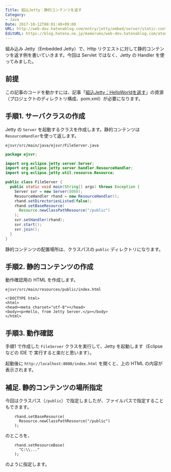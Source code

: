 ```yaml
---
Title: 組込Jetty：静的コンテンツを返す
Category:
- Java
Date: 2017-10-12T08:01:40+09:00
URL: http://web-dev.hatenablog.com/entry/jetty/embed/server/static-contents
EditURL: https://blog.hatena.ne.jp/mamorums/web-dev.hatenablog.com/atom/entry/8599973812279164171
---
```


組み込み Jetty（Embedded Jetty）で、Http リクエストに対して静的コンテンツを返す例を書いていきます。今回は Servlet ではなく、Jetty の Handler を使ってみました。


## 前提
この記事のコードを動かすには、記事「[組込Jetty：HelloWorldを返す](/entry/jetty/embed/server/hello-world)」の資源（プロジェクトのディレクトリ構成、pom.xml）が必要になります。


## 手順1. サーバクラスの作成
Jetty の `Server` を起動するクラスを作成します。静的コンテンツは `ResourceHandler`を使って返します。

`ejsvr/src/main/java/ejsvr/FileServer.java`

```java
package ejsvr;

import org.eclipse.jetty.server.Server;
import org.eclipse.jetty.server.handler.ResourceHandler;
import org.eclipse.jetty.util.resource.Resource;

public class FileServer {
  public static void main(String[] args) throws Exception {
    Server svr = new Server(8080);
    ResourceHandler rhand = new ResourceHandler();
    rhand.setDirectoriesListed(false);
    rhand.setBaseResource(
      Resource.newClassPathResource("/public")
    );
    svr.setHandler(rhand);
    svr.start();
    svr.join();
  }
}
```

静的コンテンツの配置場所は、クラスパスの `public` ディレクトリになります。


## 手順2. 静的コンテンツの作成
動作確認用の HTML を作成します。

`ejsvr/src/main/resources/public/index.html`

```
<!DOCTYPE html>
<html>
<head><meta charset="utf-8"></head>
<body><p>Hello, from Jetty Server.</p></body>
</html>
```


## 手順3. 動作確認
手順1 で作成した `FileServer` クラスを実行して、Jetty を起動します（Eclipse などの IDE で 実行すると楽だと思います）。

起動後に `http://localhost:8080/index.html` を開くと、上の HTML の内容が表示されます。


## 補足. 静的コンテンツの場所指定
今回はクラスパス（`/public`）で指定しましたが、ファイルパスで指定することもできます。


```
    rhand.setBaseResource(
      Resource.newClassPathResource("/public")
    );
```

のところを、

```
    rhand.setResourceBase(
      "C:\\..."
    );
```

のように指定します。

